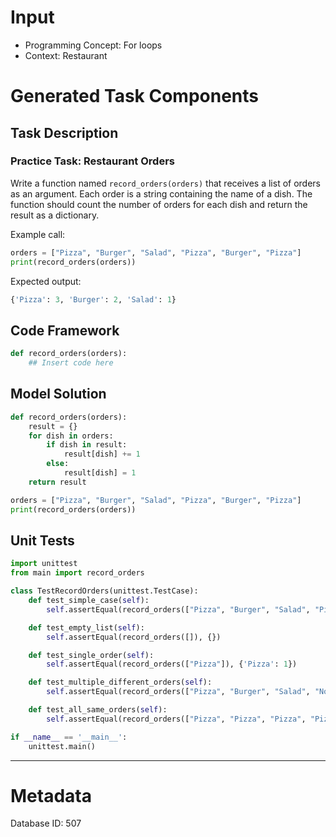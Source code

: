 # Input
- Programming Concept: For loops
- Context: Restaurant

# Generated Task Components
## Task Description
### Practice Task: Restaurant Orders

Write a function named `record_orders(orders)` that receives a list of orders as an argument. Each order is a string containing the name of a dish. The function should count the number of orders for each dish and return the result as a dictionary.

Example call:
```python
orders = ["Pizza", "Burger", "Salad", "Pizza", "Burger", "Pizza"]
print(record_orders(orders))
```

Expected output:
```python
{'Pizza': 3, 'Burger': 2, 'Salad': 1}
```

## Code Framework
```python
def record_orders(orders):
    ## Insert code here
```

## Model Solution
```python
def record_orders(orders):
    result = {}
    for dish in orders:
        if dish in result:
            result[dish] += 1
        else:
            result[dish] = 1
    return result

orders = ["Pizza", "Burger", "Salad", "Pizza", "Burger", "Pizza"]
print(record_orders(orders))
```

## Unit Tests
```python
import unittest
from main import record_orders

class TestRecordOrders(unittest.TestCase):
    def test_simple_case(self):
        self.assertEqual(record_orders(["Pizza", "Burger", "Salad", "Pizza", "Burger", "Pizza"]), {'Pizza': 3, 'Burger': 2, 'Salad': 1})

    def test_empty_list(self):
        self.assertEqual(record_orders([]), {})

    def test_single_order(self):
        self.assertEqual(record_orders(["Pizza"]), {'Pizza': 1})

    def test_multiple_different_orders(self):
        self.assertEqual(record_orders(["Pizza", "Burger", "Salad", "Noodles", "Pizza", "Burger", "Pizza", "Noodles"]), {'Pizza': 3, 'Burger': 2, 'Salad': 1, 'Noodles': 2})

    def test_all_same_orders(self):
        self.assertEqual(record_orders(["Pizza", "Pizza", "Pizza", "Pizza"]), {'Pizza': 4})

if __name__ == '__main__':
    unittest.main()
```
___
# Metadata
Database ID: 507
